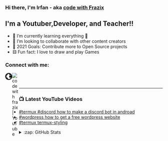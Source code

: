 ### Hi there, I'm Irfan - aka [code with Frazix][website]

## I'm a Youtuber,Developer, and Teacher!!

- 🌱 I’m currently learning everything 🤣
- 👯 I’m looking to collaborate with other content creators
- 🔰 2021 Goals: Contribute more to Open Source projects
- ⚄ Fun fact: I love to draw and play Games

### Connect with me:

[<img align="left" alt="fraxix.000webhostapp.com" width="22px" src="https://raw.githubusercontent.com/iconic/open-iconic/master/svg/globe.svg" />][website]
[<img align="left" alt="code with frazix | YouTube" width="22px" src="https://cdn.jsdelivr.net/npm/simple-icons@v3/icons/youtube.svg" />][youtube]

<br />
<br />

---

### 📺 Latest YouTube Videos

<!-- YOUTUBE:START -->
- [#termux #discord  how to make a discord bot in androad](https://www.youtube.com/watch?v=_-2BXGjzTzg)
- [#wordpress how to get a free wordpress website](https://www.youtube.com/watch?v=Fp8c3gTjLBY)
- [#termux termux-styling](https://www.youtube.com/watch?v=EIJ3_E0Rjyg)
<!-- YOUTUBE:END -->

<details>
  <summary>:zap: GitHub Stats</summary>

  <img align="left" alt="My GitHub Stats" src="https://github-readme-stats.Frazix12.vercel.app/api?username=Frazix12&show_icons=true&hide_border=true" />

</details>

[website]: https://frazix.000webhostapp.com/
[youtube]: https://www.youtube.com/channel/UCgiRfle1_JSaFV00XcUzfHQ/
